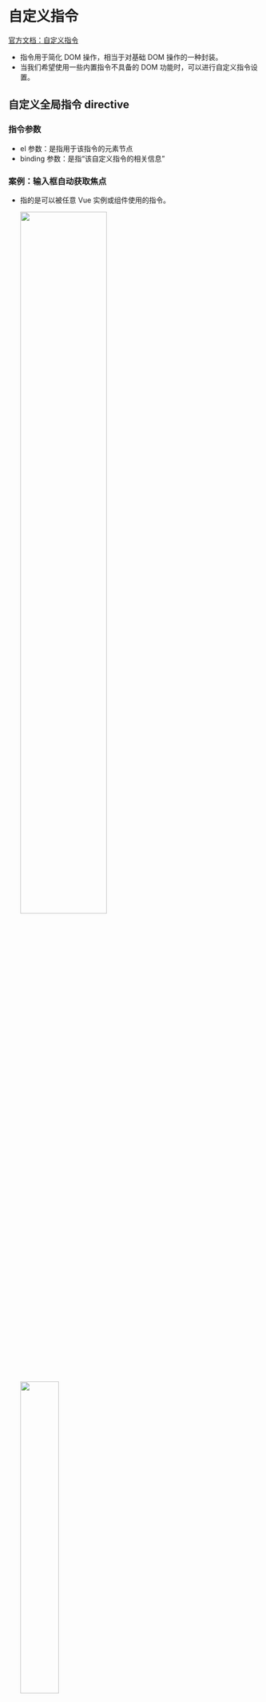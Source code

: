 # 自定义指令

[官方文档：自定义指令](https://cn.vuejs.org/v2/guide/custom-directive.html#ad)

- 指令用于简化 DOM 操作，相当于对基础 DOM 操作的一种封装。
- 当我们希望使用一些内置指令不具备的 DOM 功能时，可以进行自定义指令设置。

## 自定义全局指令 directive

### 指令参数

- el 参数：是指用于该指令的元素节点
- binding 参数：是指“该自定义指令的相关信息”

### 案例：输入框自动获取焦点

- 指的是可以被任意 Vue 实例或组件使用的指令。

  <img src="/images/vue/065.jpg" style="width: 60%; display:inline-block; margin: 0 ;">
  <img src="/images/vue/066.jpg" style="width: 40%; display:inline-block; margin: 0 ;">
  <img src="/images/vue/067.jpg" style="width: 100%; display:inline-block; margin: 0 ;">

```html
<!DOCTYPE html>
<html lang="en">
  <head>
    <meta charset="UTF-8" />
    <meta name="viewport" content="width=device-width, initial-scale=1.0" />
    <title>Document</title>
  </head>
  <body>
    <div id="app">
      <input type="text" v-focus.a.b="100+1" />
    </div>
    <!-- <div id="app2">
      <input type="text" v-focus />
    </div> -->

    <script src="lib/vue.js"></script>
    <script>
      Vue.directive(
        //directive自定义全局指令
        "focus",
        {
          //inserted vue的钩子函数
          //el节点元素，binding
          inserted(el, binding) {
            console.log(el);
            console.log(binding);
            el.focus(); //JS内置方法：focus()让元素获取焦点
          },
        }
      );
      new Vue({
        el: "#app",
        data: {},
      });
      // new Vue({
      //   el: "#app2",
      //   data: {},
      // });
    </script>
  </body>
</html>
```

## 自定义局部指令 directives

- 指的是可以在当前 Vue 实例或组件内使用的指令。

  <img src="/images/vue/068.jpg" style="width: 50%; display:inline-block; margin: 0 ;">
  <img src="/images/vue/066.jpg" style="width: 50%; display:inline-block; margin: 0 ;">

```html
<!DOCTYPE html>
<html lang="en">
  <head>
    <meta charset="UTF-8" />
    <meta name="viewport" content="width=device-width, initial-scale=1.0" />
    <title>Document</title>
  </head>
  <body>
    <div id="app">
      <input type="text" v-focus.a.b="100+1" />
    </div>
    <script src="lib/vue.js"></script>
    <script>
      new Vue({
        el: "#app",
        data: {},
        directives: {
          focus: {
            inserted(el) {
              el.focus();
            },
          },
        },
      });
    </script>
  </body>
</html>
```

### 注意

::: warning 注意
自定义局部函数只能用在局部 Vue 实例中
:::

```html
<!DOCTYPE html>
<html lang="en">
  <head>
    <meta charset="UTF-8" />
    <meta name="viewport" content="width=device-width, initial-scale=1.0" />
    <title>Document</title>
  </head>
  <body>
    <div id="app">
      <input type="text" v-focus.a.b="100+1" />
    </div>
    <div id="app2">
      <input type="text" v-focus.a.b="100+1" />
    </div>
    <script src="lib/vue.js"></script>
    <script>
      new Vue({
        el: "#app",
        data: {},
        directives: {
          focus: {
            inserted(el) {
              el.focus();
            },
          },
        },
      });

      new Vue({
        el: "#app2",
      });
    </script>
  </body>
</html>
```

<img src="/images/vue/069.jpg" style="width: 100%; display:inline-block; margin: 0 ;">

## 钩子函数详解

[官方文档-钩子函数](https://cn.vuejs.org/v2/guide/custom-directive.html#%E9%92%A9%E5%AD%90%E5%87%BD%E6%95%B0)
